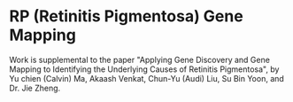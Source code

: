 # RP (Retinitis Pigmentosa) Gene Mapping
Work is supplemental to the paper "Applying Gene Discovery and Gene Mapping to Identifying the Underlying Causes of Retinitis Pigmentosa", by Yu chien (Calvin) Ma, Akaash Venkat, Chun-Yu (Audi) Liu, Su Bin Yoon, and Dr. Jie Zheng.
